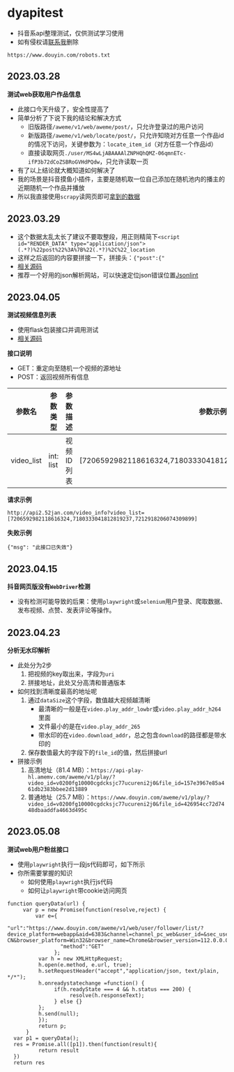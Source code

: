 # dyapitest
- 抖音系api整理测试，仅供测试学习使用
- 如有侵权请[联系我](https://www.app966.cn)删除
```
https://www.douyin.com/robots.txt
```

## 2023.03.28
**测试web获取用户作品信息**
- 此接口今天升级了，安全性提高了
- 简单分析了下说下我的结论和解决方式
  - 旧版路径`/aweme/v1/web/aweme/post/`，只允许登录过的用户访问
  - 新版路径`/aweme/v1/web/locate/post/`，只允许知晓对方任意一个作品id的情况下访问，关键参数为：`locate_item_id`（对方任意一个作品id）
  - 直接读取网页`./user/MS4wLjABAAAAlZNPHQhQMZ-06qmnETc-ifP3b72dCoZSBRoGVHdPQdw`，只允许读取一页
- 有了以上结论就大概知道如何解决了
- 我的场景是抖音摸鱼小插件，主要是随机取一位自己添加在随机池内的播主的近期随机一个作品并播放
- 所以我直接使用`scrapy`读网页即可[拿到的数据](https://github.com/Superheroff/dyapitest/blob/main/web_video_demo.json)
## 2023.03.29
- 这个数据太乱太长了建议不要取整段，用正则精简下`<script id="RENDER_DATA" type="application/json">(.*?)%22post%22%3A%7B%22(.*?)%2C%22_location`
- 这样之后返回的内容要拼接一下，拼接头：`{"post":{"`
- [相关源码](https://github.com/Superheroff/dyapitest/blob/main/video_post.py)
- 推荐一个好用的json解析网站，可以快速定位json错误位置[Jsonlint](https://jsonlint.com/)

## 2023.04.05
**测试视频信息列表**
- 使用flask包装接口并调用测试
- [相关源码](https://github.com/Superheroff/dyapitest/blob/main/video_info.py)

**接口说明**
- GET：重定向至随机一个视频的源地址
- POST：返回视频所有信息

参数名|参数类型|参数描述|参数示例
---|---|---|---
video_list|int: list|视频ID列表|[7206592982118616324,7180333041812819237,7212918206074309899]


**请求示例**
```
http://api2.52jan.com/video_info?video_list=[7206592982118616324,7180333041812819237,7212918206074309899]
```
**失败示例**
```
{"msg": "此接口已失效"}
```

## 2023.04.15
**抖音网页版没有`WebDriver`检测**
- 没有检测可能导致的后果：使用`playwright`或`selenium`用户登录、爬取数据、发布视频、点赞、发表评论等操作。

## 2023.04.23
**分析无水印解析**
- 此处分为2步
  1. 把视频的key取出来，字段为`uri`
  2. 拼接地址，此处又分高清和普通版本
- 如何找到清晰度最高的地址呢
  1. 通过`dataSize`这个字段，数值越大视频越清晰
      - 最清晰的一般是在`video.play_addr_lowbr`或`video.play_addr_h264`里面
      - 文件最小的是在`video.play_addr_265`
      - 带水印的在`video.download_addr`，总之包含`download`的路径都是带水印的
  2. 保存数值最大的字段下的`file_id`的值，然后拼接url
- 拼接示例
    1. 高清地址（81.4 MB）：`https://api-play-hl.amemv.com/aweme/v1/play/?video_id=v0200fg10000cgdcksjc77ucureni2j0&file_id=157e3967e85a461db2383bbee2d13889`
    2. 普通地址（25.7 MB）：`https://www.douyin.com/aweme/v1/play/?video_id=v0200fg10000cgdcksjc77ucureni2j0&file_id=426954cc72d7448dbaaddfa4663d495c`

## 2023.05.08
**测试web用户粉丝接口**
- 使用`playwright`执行一段js代码即可，如下所示
- 你所需要掌握的知识
  - 如何使用`playwright`执行js代码
  - 如何让`playwright`带cookie访问网页
```
function queryData(url) {
     var p = new Promise(function(resolve,reject) {
         var e={
                 "url":"https://www.douyin.com/aweme/v1/web/user/follower/list/?device_platform=webapp&aid=6383&channel=channel_pc_web&user_id=&sec_user_id=%s&offset=0&min_time=0&max_time=0&count=20&source_type=3&gps_access=0&address_book_access=0&pc_client_type=1&version_code=170400&version_name=17.4.0&cookie_enabled=true&screen_width=1536&screen_height=864&browser_language=zh-CN&browser_platform=Win32&browser_name=Chrome&browser_version=112.0.0.0&browser_online=true&engine_name=Blink&engine_version=112.0.0.0&os_name=Windows&os_version=10&cpu_core_num=8&device_memory=8&platform=PC&downlink=10&effective_type=4g&round_trip_time=100",
                 "method":"GET"
               };
          var h = new XMLHttpRequest;
          h.open(e.method, e.url, true);
          h.setRequestHeader("accept","application/json, text/plain, */*");
          h.onreadystatechange =function() {
               if(h.readyState === 4 && h.status === 200) {
                    resolve(h.responseText);
               } else {}
          };
          h.send(null);
          });
          return p;
      }
  var p1 = queryData();
  res = Promise.all([p1]).then(function(result){
          return result
  })
  return res
```
